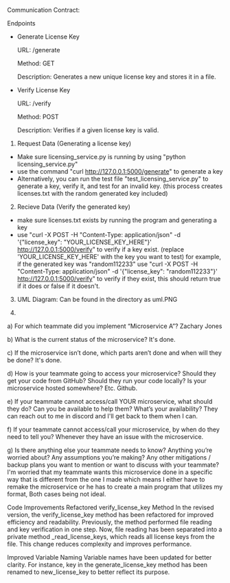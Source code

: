 Communication Contract:

Endpoints

- Generate License Key
  
  URL: /generate
  
  Method: GET

  Description: Generates a new unique license key and stores it in a file.

- Verify License Key
  
  URL: /verify
  
  Method: POST
  
  Description: Verifies if a given license key is valid.

1. Request Data (Generating a license key)
- Make sure licensing_service.py is running by using "python licensing_service.py"
- use the command "curl http://127.0.0.1:5000/generate" to generate a key
- Alternatively, you can run the test file "test_licensing_service.py" to generate a key, verify it, and test for an invalid key. (this process creates licenses.txt with the random generated key included)


2. Recieve Data (Verify the generated key)
- make sure licenses.txt exists by running the program and generating a key
- use "curl -X POST -H "Content-Type: application/json" -d '{"license_key": "YOUR_LICENSE_KEY_HERE"}' http://127.0.0.1:5000/verify"
  to verify if a key exist. (replace 'YOUR_LICENSE_KEY_HERE' with the key you want to test)
  for example, if the generated key was "random112233" use "curl -X POST -H "Content-Type: application/json" -d '{"license_key": "random112233"}' http://127.0.0.1:5000/verify"
  to verify if they exist, this should return true if it does or false if it doesn't.

3. UML Diagram:
   Can be found in the directory as uml.PNG

4.
a) For which teammate did you implement “Microservice A”?
Zachary Jones

b) What is the current status of the microservice? 
It's done.

c) If the microservice isn’t done, which parts aren’t done and when will they be done?
It's done.

d) How is your teammate going to access your microservice? Should they get your code from GitHub? Should they run your code locally? Is your microservice hosted somewhere? Etc.
Github.

e) If your teammate cannot access/call YOUR microservice, what should they do? Can you be available to help them? What’s your availability?
They can reach out to me in discord and I'll get back to them when I can.

f) If your teammate cannot access/call your microservice, by when do they need to tell you?
Whenever they have an issue with the microservice.

g) Is there anything else your teammate needs to know? Anything you’re worried about? Any assumptions you’re making? Any other mitigations / backup plans you want to mention or want to discuss with your teammate?
I'm worried that my teammate wants this microservice done in a specific way that is different from the one I made which means I either have to remake the microservice or he has to create a main program that utilizes my format, Both cases being not ideal.


Code Improvements
Refactored verify_license_key Method
In the revised version, the verify_license_key method has been refactored for improved efficiency and readability. Previously, the method performed file reading and key verification in one step. Now, file reading has been separated into a private method _read_license_keys, which reads all license keys from the file. This change reduces complexity and improves performance.

Improved Variable Naming
Variable names have been updated for better clarity. For instance, key in the generate_license_key method has been renamed to new_license_key to better reflect its purpose.

